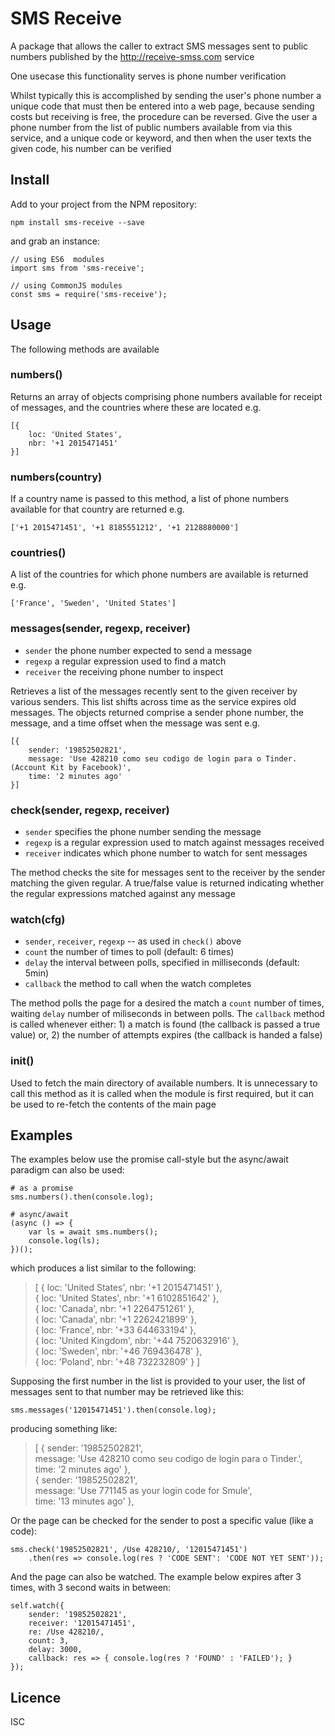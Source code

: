 # SMS Receive

A package that allows the caller to extract SMS messages sent to public numbers
published by the http://receive-smss.com service

One usecase this functionality serves is phone number verification

Whilst typically this is accomplished by sending the user's phone number a unique code
that must then be entered into a web page, because sending costs but receiving
is free, the procedure can be reversed.  Give the user a phone number from the 
list of public numbers available from via this service, and a unique code or
keyword, and then when the user texts the given code, his number can be verified

## Install
Add to your project from the NPM repository:
```
npm install sms-receive --save
```
and grab an instance:
```
// using ES6  modules
import sms from 'sms-receive';

// using CommonJS modules
const sms = require('sms-receive');
```

## Usage

The following methods are available

### numbers()

Returns an array of objects comprising phone numbers available for receipt of
messages, and the countries where these are located e.g.
```
[{
    loc: 'United States',
    nbr: '+1 2015471451'
}]
```
### numbers(country)

If a country name is passed to this method, a list of phone numbers available
for that country are returned e.g.
```
['+1 2015471451', '+1 8185551212', '+1 2128880000']
```
### countries()

A list of the countries for which phone numbers are available is returned e.g.
```
['France', 'Sweden', 'United States']
```
### messages(sender, regexp, receiver)
* `sender` the phone number expected to send a message
* `regexp` a regular expression used to find a match
* `receiver` the receiving phone number to inspect

Retrieves a list of the messages recently sent to the given receiver by various
senders.  This list shifts across time as the service expires old messages.  The
objects returned comprise a sender phone number, the message, and a time offset
when the message was sent e.g.
```
[{
    sender: '19852502821',
    message: 'Use 428210 como seu codigo de login para o Tinder. (Account Kit by Facebook)',
    time: '2 minutes ago'
}]
```
### check(sender, regexp, receiver)
* `sender` specifies the phone number sending the message
* `regexp` is a regular expression used to match against messages received
* `receiver` indicates which phone number to watch for sent messages

The method checks the site for messages sent to the receiver by the sender
matching the given regular.  A true/false value is returned indicating whether
the regular expressions matched against any message
### watch(cfg)
* `sender`, `receiver`, `regexp` -- as used in `check()` above
* `count` the number of times to poll (default: 6 times)
* `delay` the interval between polls, specified in milliseconds (default: 5min)
* `callback` the method to call when the watch completes

The method polls the page for a desired the match a `count` number of times,
waiting `delay` number of miliseconds in between polls.  The `callback` method
is called whenever either: 1) a match is found (the callback is passed a true
value) or, 2) the number of attempts expires (the callback is handed a false)
### init()

Used to fetch the main directory of available numbers.  It is unnecessary to call
this method as it is called when the module is first required, but it can be used
to re-fetch the contents of the main page
## Examples

The examples below use the promise call-style but the async/await
paradigm can also be used:

```
# as a promise
sms.numbers().then(console.log);

# async/await
(async () => {
    var ls = await sms.numbers();
    console.log(ls);
})();
```
which produces a list similar to the following:

> [ { loc: 'United States', nbr: '+1 2015471451' },  
> { loc: 'United States', nbr: '+1 6102851642' },  
> { loc: 'Canada', nbr: '+1 2264751261' },  
> { loc: 'Canada', nbr: '+1 2262421899' },  
> { loc: 'France', nbr: '+33 644633194' },  
> { loc: 'United Kingdom', nbr: '+44 7520632916' },  
> { loc: 'Sweden', nbr: '+46 769436478' },  
> { loc: 'Poland', nbr: '+48 732232809' } ]  

Supposing the first number in the list is provided to your user, the list of
messages sent to that number may be retrieved like this:
```
sms.messages('12015471451').then(console.log);
```
producing something like:

> [ { sender: '19852502821',  
>    message: 
>     'Use 428210 como seu codigo de login para o Tinder.',  
>    time: '2 minutes ago' },  
>  { sender: '19852502821',  
>    message: 
>     'Use 771145 as your login code for Smule',  
>    time: '13 minutes ago' },  

Or the page can be checked for the sender to post a specific value (like a code):
```
sms.check('19852502821', /Use 428210/, '12015471451')
    .then(res => console.log(res ? 'CODE SENT': 'CODE NOT YET SENT'));
```
And the page can also be watched.  The example below expires after 3 times,
with 3 second waits in between:
```
self.watch({
    sender: '19852502821',
    receiver: '12015471451',
    re: /Use 428210/,
    count: 3,
    delay: 3000,
    callback: res => { console.log(res ? 'FOUND' : 'FAILED'); }
});
```
## Licence
ISC
